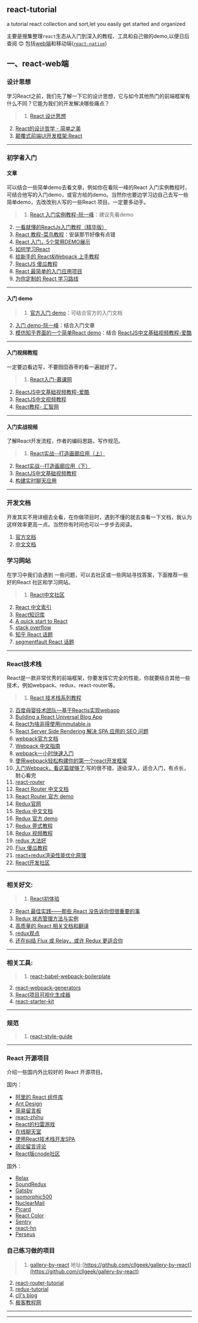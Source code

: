 ## react-tutorial
a tutorial react collection and sort,let you easily get started and organized

主要是搜集整理`react`生态从入门到深入的教程、工具和自己做的demo,以便日后查阅 :blush: 包括<a href="#web">web端</a>和移动端(<a href="https://github.com/cllgeek/react-tutorial/blob/master/RN.md">`react-native`</a>)

<h2 name="web">一、react-web端</h2>

### 设计思想

学习React之前，我们先了解一下它的设计思想，它与如今其他热门的前端框架有什么不同？它能为我们的开发解决哪些痛点？

>1. [React 设计思想](https://github.com/react-guide/react-basic)
2. [React的设计哲学 - 简单之美](http://www.infoq.com/cn/articles/react-art-of-simplity/) 
3. [颠覆式前端UI开发框架:React](http://www.infoq.com/cn/articles/subversion-front-end-ui-development-framework-react/)

---

### 初学者入门

#### 文章

可以结合一些简单demo去看文章，例如你在看阮一峰的React 入门实例教程时，可结合他写的入门demo，或官方给的demo。当然你也要边学习边自己去写一些简单demo，去改改别人写的一些React 项目。一定要多动手。

>1. [React 入门实例教程-阮一峰](http://www.ruanyifeng.com/blog/2015/03/react.html)：建议先看demo
2. [一看就懂的ReactJs入门教程（精华版）](http://www.cocoachina.com/webapp/20150721/12692.html)
3. [React 教程-菜鸟教程](http://www.runoob.com/react/react-tutorial.html)：安装那节好像有点错
4. [React 入门，5个常用DEMO展示](http://blog.csdn.net/iambinger/article/details/51803606)
5. [如何学习React](http://www.360doc.com/content/16/0129/07/13518188_531384175.shtml)
6. [给新手的 React&Webpack 上手教程](https://github.com/theJian/build-a-hn-front-page)
7. [ReactJS 傻瓜教程](https://zhuanlan.zhihu.com/p/19896745?columnSlug=FrontendMagazine)
8. [React 最简单的入门应用项目](http://guodavid.tk/2016/08/29/React-Message-board/)
9. [为你定制的 React 学习路线](http://geek.csdn.net/news/detail/88222)

---

#### 入门 demo

>1. [官方入门 demo](https://github.com/facebook/react/tree/master/examples)：可结合官方的入门文档
2. [入门 demo-阮一峰](https://github.com/ruanyf/react-demos)：结合入门文章
3. [模仿知乎界面的一个简单React demo](https://github.com/tsrot/react-zhihu)：结合 [ReactJS中文基础视频教程-爱酷](http://www.icoolxue.com/album/show/262)

---

#### 入门视频教程

一定要边看边写，不要囫囵吞枣的看一遍就好了。

>1. [React入门-慕课网](http://www.imooc.com/learn/504)
2. [ReactJS中文基础视频教程-爱酷](http://www.icoolxue.com/album/show/262)
3. [ReactJS中文视频教程](http://react-china.org/t/reactjs/584)
4. [React教程- 汇智网](http://www.hubwiz.com/course/552762019964049d1872fc88/?ch=alloyteam)

---

#### 入门实战视频

了解React开发流程，作者的编码思路，写作规范。

>1. [React实战--打造画廊应用（上）](http://www.imooc.com/learn/507)
2. [React实战--打造画廊应用（下）](http://www.imooc.com/learn/652)
3. [ReactJS中文基础视频教程](http://zexeo.com/course/56753a22b2b8de861c0d281a)
4. [构建实时聊天应用](http://zexeo.com/course/5672c2bd52b470c02bc28b6c)

---

### 开发文档

开发其实不用详细去全看，在你做项目时，遇到不懂的就去查看一下文档，我认为这样效率更高一点。当然你有时间也可以一步步去阅读。

1. [官方文档](https://facebook.github.io/react/docs/hello-world.html)
2. [中文文档](http://reactjs.cn/react/docs/getting-started-zh-CN.html)

### 学习网站

在学习中我们会遇到 一些问题，可以去社区或一些网站寻找答案，下面推荐一些好的React 社区和学习网站。

>1. [React中文社区](http://react-china.org/)
2. [React 中文索引](http://nav.react-china.org/)
2. [React知识库](http://lib.csdn.net/base/react)
3. [A quick start to React](https://codepicnic.com/posts/a-quick-start-to-react-0777d5c17d4066b82ab86dff8a46af6f)
4. [stack overflow](http://stackoverflow.com/questions/tagged/reactjs)
5. [知乎 React 话题](https://www.zhihu.com/topic/20013159/hot)
6. [segmentfault React 话题](https://segmentfault.com/t/react.js)

---

### React技术栈

React是一款非常优秀的前端框架，你要发挥它完全的性能，你就要结合其他一些技术，例如webpack、redux、react-router等。

>1. [React 技术栈系列教程](http://www.ruanyifeng.com/blog/2016/09/react-technology-stack.html)
2. [百度母婴技术团队—基于Reactjs实现webapp](https://github.com/my-fe/wiki/issues/1)
3. [Building a React Universal Blog App](https://www.sitepoint.com/building-a-react-universal-blog-app-a-step-by-step-guide/)
4. [React为啥非得使用immutable.js](http://react-china.org/t/react-immutable-js/3770)
5. [React Server Side Rendering 解决 SPA 应用的 SEO 问题](https://blog.coding.net/blog/React-Server-Side-Rendering-for-SPA-SEO)
6. [webpack官方文档](http://webpack.github.io/docs/)
7. [Webpack 中文指南](http://webpackdoc.com/)
8. [webpack一小时快速入门](http://www.w2bc.com/Article/50764)
9. [使用webpack轻松构建你的第一个react开发框架](http://www.jianshu.com/p/c8a805145046)
10. [入门Webpack，看这篇就够了](http://www.jianshu.com/p/42e11515c10f#):写的很不错，逐级深入，适合入门，有点长，耐心看完
10. [react-router](https://github.com/ReactTraining/react-router)
11. [React Router 中文文档](https://react-guide.github.io/react-router-cn/)
12. [React Router 官方 demo](https://github.com/reactjs/react-router-tutorial/tree/master/lessons)
13. [Redux官网](http://redux.js.org/)
14. [Redux 中文文档](http://cn.redux.js.org/index.html)
15. [Redux 官方 demo](https://github.com/reactjs/redux/tree/master/examples)
16. [Redux 莞式教程](https://github.com/kenberkeley/redux-simple-tutorial)
17. [Redux 视频教程](https://egghead.io/courses/getting-started-with-redux)
18. [redux 大法好](http://qiutc.me/post/redux-%E5%A4%A7%E6%B3%95%E5%A5%BD-%E2%80%94%E2%80%94-%E5%85%A5%E9%97%A8%E5%AE%9E%E4%BE%8B-TodoList.html)
19. [Flux 傻瓜教程](https://zhuanlan.zhihu.com/p/19900243?columnSlug=FrontendMagazine)
20. [react+redux渲染性能优化原理](http://foio.github.io/react-redux-performance-boost/)
21. [React开发社区](https://react.ctolib.com/)

---

### 相关好文:
>1. [React初体验](http://hustlzp.com/post/2016/03/react-first-blood)
2. [React 最佳实践——那些 React 没告诉你但很重要的事](http://www.v2ex.com/t/274697)
3. [Redux 状态管理方法与实例](https://segmentfault.com/a/1190000005933397)
4. [高质量的 React 相关文档和翻译](https://github.com/react-guide)
5. [redux观点](https://github.com/lawrencebla/redux-review)
6. [还在纠结 Flux 或 Relay，或许 Redux 更适合你](https://segmentfault.com/a/1190000003099895)

---

### 相关工具:
>1. [react-babel-webpack-boilerplate](https://github.com/ruanyf/react-babel-webpack-boilerplate)
2. [react-webpack-generators](https://github.com/react-webpack-generators/generator-react-webpack)
3. [React项目可视化生成器](http://www.overreact.io/)
4. [react-starter-kit](https://github.com/bodyno/react-starter-kit)

---

### 规范
>1. [react-style-guide](https://github.com/JasonBoy/javascript/tree/master/react)

---


### React 开源项目

介绍一些国内外比较好的 React 开源项目。

国内：
- [阿里的 React 组件库](https://github.com/react-component)
- [Ant Design](https://github.com/ant-design/ant-design)
- [简易留言板](https://github.com/tsrot/react-demo)
- [react-zhihu](https://github.com/tsrot/react-zhihu)
- [React的扫雷游戏](https://github.com/cjohansen/react-sweeper)
- [在线聊天室](https://github.com/redsx/CR)
- [使用React技术栈开发SPA](https://github.com/JasonBai007/reactSPA)
- [阔论留言评论](https://github.com/NumerHero/kuolun)
- [React版cnode社区](https://github.com/lzxb/react-cnode)

国外：
- [Relax](https://github.com/relax/relax)
- [SoundRedux](https://github.com/andrewngu/sound-redux/)
- [Gatsby](https://github.com/gatsbyjs/gatsby)
- [isomorphic500](https://github.com/gpbl/isomorphic500)
- [NuclearMail](https://github.com/ianobermiller/nuclearmail)
- [Picard](https://github.com/Automattic/Picard)
- [React Color](https://github.com/casesandberg/react-color)
- [Sentry](https://github.com/getsentry/sentry/)
- [react-hn](https://github.com/insin/react-hn)
- [Perseus](https://github.com/khan/perseus)

### 自己练习做的项目
>1. [gallery-by-react](https://cllgeek.github.io/gallery-by-react) 地址:[https://github.com/cllgeek/gallery-by-react](https://github.com/cllgeek/gallery-by-react)
2. [react-router-tutorial](https://github.com/reactjs/react-router-tutorial)
3. [redux-tutorial](https://github.com/react-guide/redux-tutorial-cn)
4. [cll's blog](https://cllgeek.github.io/)
5. [极客教程网](https://www.geekjc.com)
---

---
